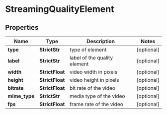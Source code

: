 # StreamingQualityElement


## Properties

| Name | Type | Description | Notes |
|------------ | ------------- | ------------- | -------------|
**type** | **StrictStr** | type of element |[optional]|
**label** | **StrictStr** | label of the quality element |[optional]|
**width** | **StrictFloat** | video width in pixels |[optional]|
**height** | **StrictFloat** | video height in pixels |[optional]|
**bitrate** | **StrictFloat** | bit rate of the video |[optional]|
**mime_type** | **StrictStr** | media type of the video |[optional]|
**fps** | **StrictFloat** | frame rate of the video |[optional]|